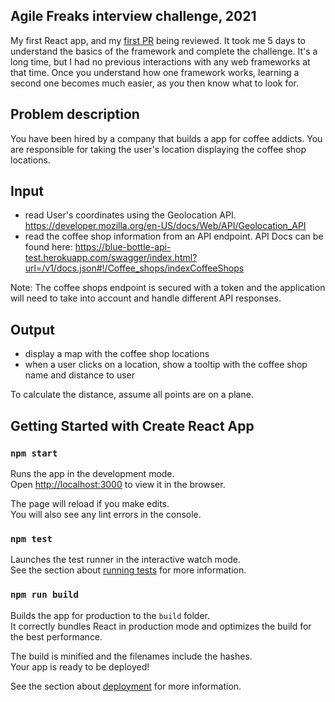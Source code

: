 ## Agile Freaks interview challenge, 2021
My first React app, and my [first PR](https://github.com/robertlisaru/AgileFreaks-coffee-shops-app-test/pull/2) being reviewed.
It took me 5 days to understand the basics of the framework and complete the challenge. It's a long time, but I had no previous interactions with any web frameworks at that time. Once you understand how one framework works, learning a second one becomes much easier, as you then know what to look for.

## Problem description
You have been hired by a company that builds a app for coffee addicts.
You are responsible for taking the user's location displaying the coffee shop locations.

## Input
- read User's coordinates using the Geolocation API. https://developer.mozilla.org/en-US/docs/Web/API/Geolocation_API
- read the coffee shop information from an API endpoint. API Docs can be found here: https://blue-bottle-api-test.herokuapp.com/swagger/index.html?url=/v1/docs.json#!/Coffee_shops/indexCoffeeShops

Note: The coffee shops endpoint is secured with a token and the application will need to take into account and handle different API responses.

## Output
- display a map with the coffee shop locations
- when a user clicks on a location, show a tooltip with the coffee shop name and distance to user

To calculate the distance, assume all points are on a plane.

## Getting Started with Create React App

### `npm start`

Runs the app in the development mode.\
Open [http://localhost:3000](http://localhost:3000) to view it in the browser.

The page will reload if you make edits.\
You will also see any lint errors in the console.

### `npm test`

Launches the test runner in the interactive watch mode.\
See the section about [running tests](https://facebook.github.io/create-react-app/docs/running-tests) for more information.

### `npm run build`

Builds the app for production to the `build` folder.\
It correctly bundles React in production mode and optimizes the build for the best performance.

The build is minified and the filenames include the hashes.\
Your app is ready to be deployed!

See the section about [deployment](https://facebook.github.io/create-react-app/docs/deployment) for more information.
